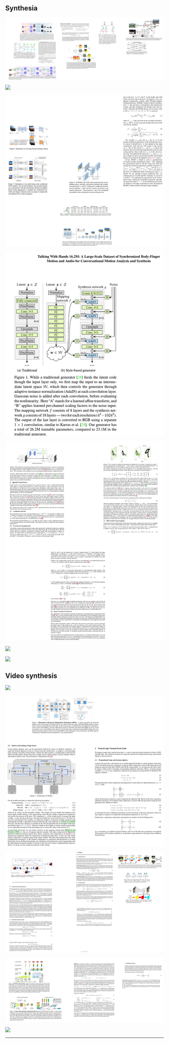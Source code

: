 ## Synthesia

![](./page1.drawio.svg)

![](./page2.drawio.svg)

![](./page3.drawio.svg)

![](./page4.drawio.svg)

![](./page5.drawio.svg)

![](./page6.drawio.svg)

![](./page7.drawio.svg)

## Video synthesis

![](./videosynthesis/page1.drawio.svg)

![](./videosynthesis/page2.drawio.svg)

![](./videosynthesis/page3.drawio.svg)

![](./videosynthesis/page4.drawio.svg)

![](./videosynthesis/page5.drawio.svg)

---
